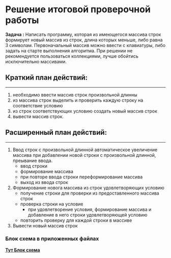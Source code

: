 # **Решение итоговой проверочной работы**

**Задача :** Написать программу, которая из имеющегося массива строк формирует новый массив из строк, длина которых меньше, либо равна 3 символам. Первоначальный массив можно ввести с клавиатуры, либо задать на старте выполнения алгоритма. При решении не рекомендуется пользоваться коллекциями, лучше обойтись исключительно массивами.
## Краткий план действий:
-----
1. необходимо ввести массив строк произвольной длинны
2. из массива строк выделить и проверить каждую строку на соответствие условию
3. из строк соответствующих условию создать новый массив строк
4. вывести массив строк.
## Расширенный план действий:
-----
1. Ввод строк с произвольной длинной автоматическое увеличение массива при добавлении новой строки с произвольной длинной, преывание ввода.
   * ввод строки
   * формирование массива
   * при повторе ввода строки переформирование массива
   * выход из ввода строк
2. Формирование новога массива из строк удовлетворяющих условию
   * получение строки для проверки из предоставленного массива строк
   * проверка строки на условие
     * при удовлетворение условия,  формирование массива и добавление в него строки удовлетворяющей условию
   * повторить проверку для каждой строки в массиве
3. Вывести новый массив строк

### **Блок схема в приложенных файлах**

[ **Тут Блок схема** ](Final_test_work.png)
